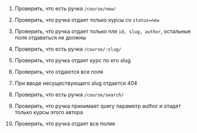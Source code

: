 1. Проверить, что есть ручка `/course/new/`
2. Проверить, что ручка отдает только курсы со `status=new` 
3. Проверить, что ручка отдает только пля `id, slug, author`, остальные поля отдаваться не должны


1. Проверить, что есть ручка `/course/:slug/`
2. Проверить, что ручка отдает курс по его slug
3. Проверить, что отдаются все поля
4. При вводе несуществующего slug отдается 404


1. Проверить, что есть ручка `/course/search/`
2. Проверить, что ручка принимает query параметр author и отадет только курсы этого автора
3. Проверить, что ручка отдает все поляя